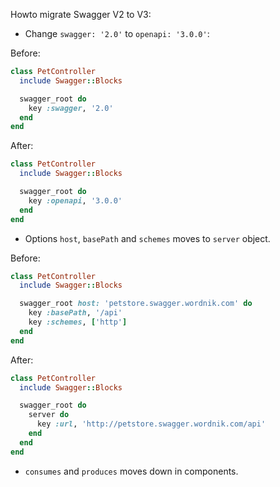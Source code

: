 Howto migrate Swagger V2 to V3:

* Change `swagger: '2.0'` to `openapi: '3.0.0'`:

Before:

```ruby
class PetController
  include Swagger::Blocks

  swagger_root do
    key :swagger, '2.0'
  end
end
```

After:

```ruby
class PetController
  include Swagger::Blocks

  swagger_root do
    key :openapi, '3.0.0'
  end
end
```

* Options `host`, `basePath` and `schemes` moves to `server` object.

Before:

```ruby
class PetController
  include Swagger::Blocks

  swagger_root host: 'petstore.swagger.wordnik.com' do
    key :basePath, '/api'
    key :schemes, ['http']
  end
end
```

After:

```ruby
class PetController
  include Swagger::Blocks

  swagger_root do
    server do
      key :url, 'http://petstore.swagger.wordnik.com/api'
    end
  end
end
```

* `consumes` and `produces` moves down in components.

